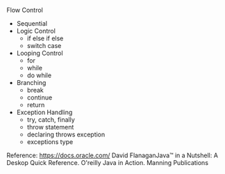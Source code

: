 Flow Control
* Sequential
* Logic Control
  * if else if else
  * switch case
* Looping Control
  * for
  * while
  * do while
* Branching
  * break
  * continue
  * return
* Exception Handling
  * try, catch, finally
  * throw statement
  * declaring throws exception
  * exceptions type

Reference:
https://docs.oracle.com/ 
David FlanaganJava™ in a Nutshell: A Deskop Quick Reference. O'reilly 
Java in Action. Manning Publications
